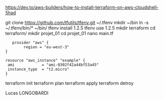 ﻿https://dev.to/aws-builders/how-to-install-terraform-on-aws-cloudshell-5had

git clone https://github.com/tfutils/tfenv.git ~/.tfenv
mkdir ~/bin
ln -s ~/.tfenv/bin/* ~/bin/
tfenv install 1.2.5
tfenv use 1.2.5
mkdir terraform
cd terraform/
mkdir projet_01
cd projet_01
nano main.tf

       provider "aws" {
            region = "eu-west-3"
    }
    
    resource "aws_instance" "example" {
     ami            = "ami-0302f42a44bf53a45"
     instance_type  = "t2.micro"
    }
    
terraform init
terraform plan
terraform apply
terraform detroy


Lucas LONGOBARDI
